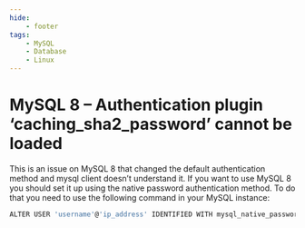 ```yaml
---
hide:
    - footer
tags:
    - MySQL
    - Database
    - Linux
---
```

# MySQL 8 – Authentication plugin ‘caching_sha2_password’ cannot be loaded

This is an issue on MySQL 8 that changed the default authentication method and mysql client doesn’t understand it.
If you want to use MySQL 8 you should set it up using the native password authentication method.
To do that you need to use the following command in your MySQL instance:

``` bash
ALTER USER 'username'@'ip_address' IDENTIFIED WITH mysql_native_password BY 'password';
```
